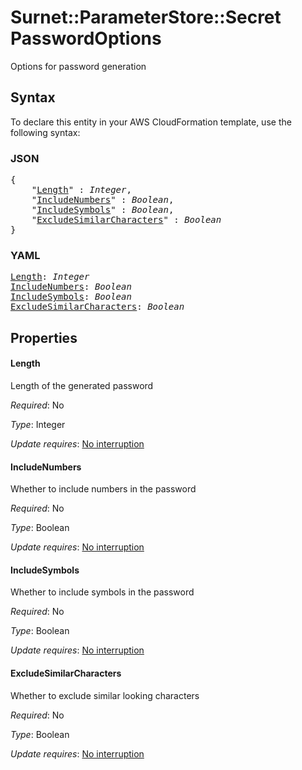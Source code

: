 # Surnet::ParameterStore::Secret PasswordOptions

Options for password generation

## Syntax

To declare this entity in your AWS CloudFormation template, use the following syntax:

### JSON

<pre>
{
    "<a href="#length" title="Length">Length</a>" : <i>Integer</i>,
    "<a href="#includenumbers" title="IncludeNumbers">IncludeNumbers</a>" : <i>Boolean</i>,
    "<a href="#includesymbols" title="IncludeSymbols">IncludeSymbols</a>" : <i>Boolean</i>,
    "<a href="#excludesimilarcharacters" title="ExcludeSimilarCharacters">ExcludeSimilarCharacters</a>" : <i>Boolean</i>
}
</pre>

### YAML

<pre>
<a href="#length" title="Length">Length</a>: <i>Integer</i>
<a href="#includenumbers" title="IncludeNumbers">IncludeNumbers</a>: <i>Boolean</i>
<a href="#includesymbols" title="IncludeSymbols">IncludeSymbols</a>: <i>Boolean</i>
<a href="#excludesimilarcharacters" title="ExcludeSimilarCharacters">ExcludeSimilarCharacters</a>: <i>Boolean</i>
</pre>

## Properties

#### Length

Length of the generated password

_Required_: No

_Type_: Integer

_Update requires_: [No interruption](https://docs.aws.amazon.com/AWSCloudFormation/latest/UserGuide/using-cfn-updating-stacks-update-behaviors.html#update-no-interrupt)

#### IncludeNumbers

Whether to include numbers in the password

_Required_: No

_Type_: Boolean

_Update requires_: [No interruption](https://docs.aws.amazon.com/AWSCloudFormation/latest/UserGuide/using-cfn-updating-stacks-update-behaviors.html#update-no-interrupt)

#### IncludeSymbols

Whether to include symbols in the password

_Required_: No

_Type_: Boolean

_Update requires_: [No interruption](https://docs.aws.amazon.com/AWSCloudFormation/latest/UserGuide/using-cfn-updating-stacks-update-behaviors.html#update-no-interrupt)

#### ExcludeSimilarCharacters

Whether to exclude similar looking characters

_Required_: No

_Type_: Boolean

_Update requires_: [No interruption](https://docs.aws.amazon.com/AWSCloudFormation/latest/UserGuide/using-cfn-updating-stacks-update-behaviors.html#update-no-interrupt)

